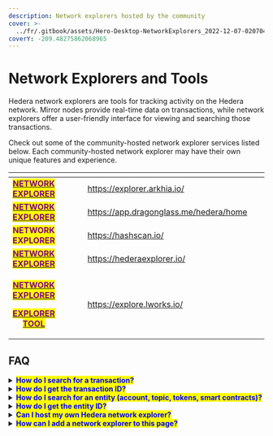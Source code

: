 ```yaml
---
description: Network explorers hosted by the community
cover: >-
  ../fr/.gitbook/assets/Hero-Desktop-NetworkExplorers_2022-12-07-020704_ehza%20(1).webp
coverY: -209.48275862068965
---
```


# Network Explorers and Tools

Hedera network explorers are tools for tracking activity on the Hedera network. Mirror nodes provide real-time data on transactions, while network explorers offer a user-friendly interface for viewing and searching those transactions.

Check out some of the community-hosted network explorer services listed below. Each community-hosted network explorer may have their own unique features and experience.

<table data-view="cards"><thead><tr><th align="center"></th><th data-hidden></th><th data-hidden></th><th data-hidden data-card-cover data-type="files"></th><th data-hidden data-card-target data-type="content-ref"></th><th data-hidden></th><th data-hidden></th></tr></thead><tbody><tr><td align="center"><a href="https://explorer.arkhia.io/#/mainnet/dashboard"><mark style="color:purple;"><strong>NETWORK EXPLORER</strong></mark></a></td><td></td><td></td><td></td><td><a href="https://explorer.arkhia.io/">https://explorer.arkhia.io/</a></td><td></td><td></td></tr><tr><td align="center"><a href="https://app.dragonglass.me/hedera/home"><mark style="color:purple;"><strong>NETWORK EXPLORER</strong></mark></a></td><td></td><td></td><td></td><td><a href="https://app.dragonglass.me/hedera/home">https://app.dragonglass.me/hedera/home</a></td><td></td><td></td></tr><tr><td align="center"><mark style="color:purple;"><strong>NETWORK EXPLORER</strong></mark></td><td></td><td></td><td></td><td><a href="https://hashscan.io/">https://hashscan.io/</a></td><td></td><td></td></tr><tr><td align="center"><a href="https://hederaexplorer.io/"><mark style="color:purple;"><strong>NETWORK EXPLORER</strong></mark></a></td><td></td><td></td><td></td><td><a href="https://hederaexplorer.io/">https://hederaexplorer.io/</a></td><td></td><td></td></tr><tr><td align="center"><p><a href="https://explore.lworks.io/"><mark style="color:purple;"><strong>NETWORK EXPLORER</strong></mark></a></p><p><a href="https://www.lworks.io/"><mark style="color:purple;"><strong>EXPLORER TOOL</strong></mark></a></p></td><td></td><td></td><td></td><td><a href="https://explore.lworks.io/">https://explore.lworks.io/</a></td><td></td><td></td></tr></tbody></table>

## FAQ

<details>

<summary><mark style="color:blue;"><strong>How do I search for a transaction?</strong></mark></summary>

To search for a specific transaction, you can use the unique transaction ID.

The transaction ID should look something like this: `0.0.48750443@1671560120.085845879`

</details>

<details>

<summary><mark style="color:blue;"><strong>How do I get the transaction ID?</strong></mark></summary>

The transaction ID can be automatically generated by the SDK, manually created and associated with a transaction, or obtained from the receipt or record after the transaction has been processed. It serves as a unique identifier for the transaction and can be used to search for and view its details.

</details>

<details>

<summary><mark style="color:blue;"><strong>How do I search for an entity (account, topic, tokens, smart contracts)?</strong></mark></summary>

You can search by the unique ID of the entity you are looking for. The entity ID format is `0.0.entityNumber`.

For example, `0.0.2` is an account ID and you search for that account using that ID.

</details>

<details>

<summary><mark style="color:blue;"><strong>How do I get the entity ID?</strong></mark></summary>

Entity IDs are returned in the receipt of the transaction that created them. Entities include accounts, topics, smart contracts, schedules, and tokens.\
\
For example, if you create a new account using the `AccountCreateTransaction` in the SDK, you can get the new account ID from the transaction receipt.

</details>

<details>

<summary><mark style="color:blue;"><strong>Can I host my own Hedera network explorer?</strong></mark></summary>

Yes, you can! You can create your own custom Hedera network explorer using the [Mirror Node REST APIs](../sdks-and-apis/rest-api.md) or take a look at the [Hedera Mirror Node Explorer](https://github.com/hashgraph/hedera-mirror-node-explorer) open-source project.

</details>

<details>

<summary><mark style="color:blue;"><strong>How can I add a network explorer to this page?</strong></mark></summary>

To add a network explorer to this page, refer to the [contributing guide](../support-and-community/contributing-guide.md) and open an issue in the `hedera-docs` [repository](https://github.com/hashgraph/hedera-docs). Please include the following information within the issue:

* Network explorer name
* Link to network explorer
* High-resolution logo

</details>

